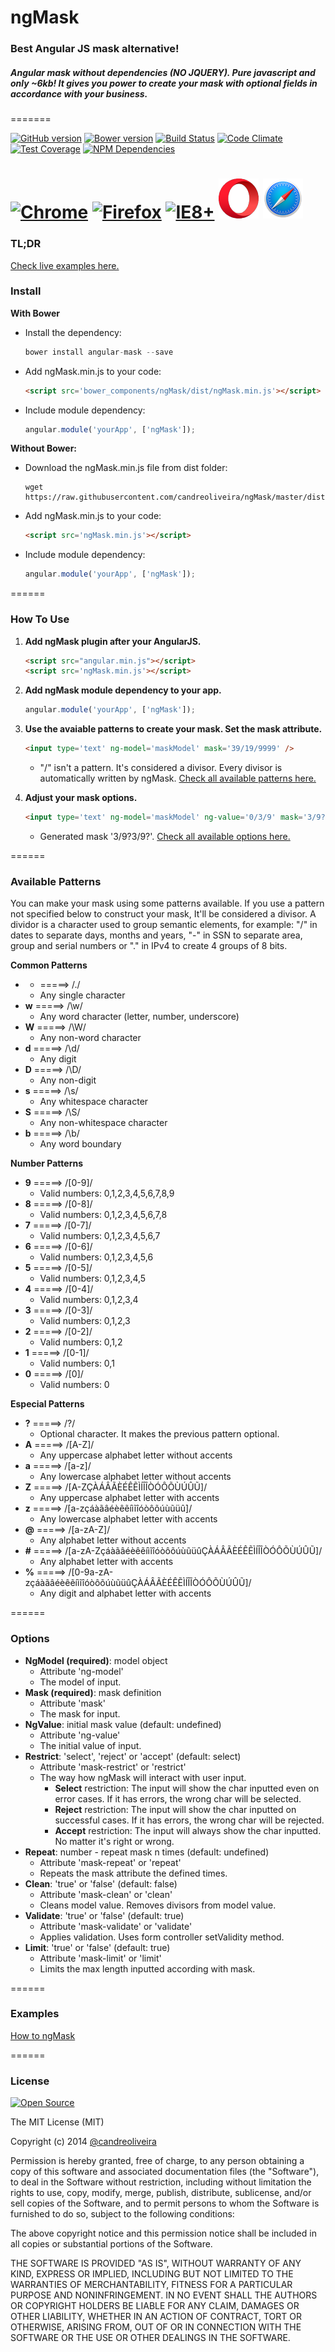 # ngMask

### Best Angular JS mask alternative!

##### Angular mask without dependencies (NO JQUERY). Pure javascript and only ~6kb! It gives you power to create your mask with optional fields in accordance with your business.
=======

[![GitHub version](https://badge.fury.io/gh/candreoliveira%2FngMask.svg)](http://badge.fury.io/gh/candreoliveira%2FngMask) [![Bower version](https://badge.fury.io/bo/angular-mask.svg)](http://badge.fury.io/bo/angular-mask) [![Build Status](https://travis-ci.org/candreoliveira/ngMask.svg)](https://travis-ci.org/candreoliveira/ngMask) [![Code Climate](https://codeclimate.com/github/candreoliveira/ngMask/badges/gpa.svg)](https://codeclimate.com/github/candreoliveira/ngMask) [![Test Coverage](https://codeclimate.com/github/candreoliveira/ngMask/badges/coverage.svg)](https://codeclimate.com/github/candreoliveira/ngMask) [![NPM Dependencies](https://david-dm.org/candreoliveira/ngMask/status.svg)](https://david-dm.org/candreoliveira/ngMask)

[![Chrome](https://raw.githubusercontent.com/alrra/browser-logos/master/chrome/chrome_64x64.png)](https://docs.angularjs.org/misc/faq/#what-browsers-does-angular-work-with-) [![Firefox](https://raw.githubusercontent.com/alrra/browser-logos/master/firefox/firefox_64x64.png)](https://docs.angularjs.org/misc/faq/#what-browsers-does-angular-work-with-) [![IE8+](https://raw.githubusercontent.com/alrra/browser-logos/master/internet-explorer/internet-explorer_64x64.png)](https://docs.angularjs.org/guide/ie) [![Opera](https://raw.githubusercontent.com/alrra/browser-logos/master/opera/opera_64x64.png)](https://docs.angularjs.org/misc/faq/#what-browsers-does-angular-work-with-) [![Safari](https://raw.githubusercontent.com/alrra/browser-logos/master/safari/safari_64x64.png)](https://docs.angularjs.org/misc/faq/#what-browsers-does-angular-work-with-)
======

### TL;DR

[Check live examples here.](http://candreoliveira.github.io/#/ngMask)

### Install

**With Bower**
* Install the dependency:

   ```javascript
   bower install angular-mask --save
   ```
* Add ngMask.min.js to your code:

   ```html
   <script src='bower_components/ngMask/dist/ngMask.min.js'></script>
   ```
* Include module dependency:

   ```javascript
   angular.module('yourApp', ['ngMask']);
   ```

**Without Bower:**
* Download the ngMask.min.js file from dist folder:

   ```shell
   wget https://raw.githubusercontent.com/candreoliveira/ngMask/master/dist/ngMask.min.js
   ```
* Add ngMask.min.js to your code:

   ```html
   <script src='ngMask.min.js'></script>
   ```
* Include module dependency:

   ```javascript
   angular.module('yourApp', ['ngMask']);
   ```

======

### How To Use

1. **Add ngMask plugin after your AngularJS.**

   ```html
   <script src="angular.min.js"></script>
   <script src='ngMask.min.js'></script>
   ```
2. **Add ngMask module dependency to your app.**

   ```javascript
   angular.module('yourApp', ['ngMask']);
   ```
3. **Use the avaiable patterns to create your mask. Set the mask attribute.**

   ```html
   <input type='text' ng-model='maskModel' mask='39/19/9999' />
   ```
   - "/" isn't a pattern. It's considered a divisor. Every divisor is automatically written by ngMask. [Check all available patterns here.](https://github.com/candreoliveira/ngMask/#available-patterns)

4. **Adjust your mask options.**

   ```html
   <input type='text' ng-model='maskModel' ng-value='0/3/9' mask='3/9?' mask-repeat='2' mask-restrict='accept' mask-clean='true' mask-validate='false' mask-limit='false' />
   ```
   - Generated mask '3/9?3/9?'. [Check all available options here.](https://github.com/candreoliveira/ngMask/#options)

======

### Available Patterns

You can make your mask using some patterns available. If you use a pattern not specified below to construct your mask, It'll be considered a divisor. A dividor is a character used to group semantic elements, for example: "/" in dates to separate days, months and years, "-" in SSN to separate area, group and serial numbers or "." in IPv4 to create 4 groups of 8 bits.

**Common Patterns**
   - * =====> /./
      - Any single character
   - **w** =====> /\w/
      - Any word character (letter, number, underscore)
   - **W** =====> /\W/
      - Any non-word character
   - **d** =====> /\d/
      - Any digit
   - **D** =====> /\D/
      - Any non-digit
   - **s** =====> /\s/
      - Any whitespace character
   - **S** =====> /\S/
      - Any non-whitespace character
   - **b** =====> /\b/
      - Any word boundary

**Number Patterns**
   - **9** =====> /[0-9]/
      - Valid numbers: 0,1,2,3,4,5,6,7,8,9
   - **8** =====> /[0-8]/
      - Valid numbers: 0,1,2,3,4,5,6,7,8
   - **7** =====> /[0-7]/
      - Valid numbers: 0,1,2,3,4,5,6,7
   - **6** =====> /[0-6]/
      - Valid numbers: 0,1,2,3,4,5,6
   - **5** =====> /[0-5]/
      - Valid numbers: 0,1,2,3,4,5
   - **4** =====> /[0-4]/
      - Valid numbers: 0,1,2,3,4
   - **3** =====> /[0-3]/
      - Valid numbers: 0,1,2,3
   - **2** =====> /[0-2]/
      - Valid numbers: 0,1,2
   - **1** =====> /[0-1]/
      - Valid numbers: 0,1
   - **0** =====> /[0]/
      - Valid numbers: 0

**Especial Patterns**
   - **?** =====> /?/
      - Optional character. It makes the previous pattern optional.
   - **A** =====> /[A-Z]/
      - Any uppercase alphabet letter without accents
   - **a** =====> /[a-z]/
      - Any lowercase alphabet letter without accents
   - **Z** =====> /[A-ZÇÀÁÂÃÈÉÊẼÌÍÎĨÒÓÔÕÙÚÛŨ]/
      - Any uppercase alphabet letter with accents
   - **z** =====> /[a-zçáàãâéèêẽíìĩîóòôõúùũüû]/
      - Any lowercase alphabet letter with accents
   - **@** =====> /[a-zA-Z]/
      - Any alphabet letter without accents
   - **\#** =====> /[a-zA-ZçáàãâéèêẽíìĩîóòôõúùũüûÇÀÁÂÃÈÉÊẼÌÍÎĨÒÓÔÕÙÚÛŨ]/
      - Any alphabet letter with accents
   - **%** =====> /[0-9a-zA-zçáàãâéèêẽíìĩîóòôõúùũüûÇÀÁÂÃÈÉÊẼÌÍÎĨÒÓÔÕÙÚÛŨ]/
      - Any digit and alphabet letter with accents

======

### Options

   - **NgModel (required)**: model object
      - Attribute 'ng-model'
      - The model of input.
   - **Mask (required)**: mask definition
      - Attribute 'mask'
      - The mask for input.
   - **NgValue**: initial mask value (default: undefined)
      - Attribute 'ng-value'
      - The initial value of input.
   - **Restrict**: 'select', 'reject' or 'accept' (default: select)
      - Attribute 'mask-restrict' or 'restrict'
      - The way how ngMask will interact with user input.
         - **Select** restriction: The input will show the char inputted even on error cases. If it has errors, the wrong char will be selected.
         - **Reject** restriction: The input will show the char inputted on successful cases. If it has errors, the wrong char will be rejected.
         - **Accept** restriction: The input will always show the char inputted. No matter it's right or wrong.
   - **Repeat**: number - repeat mask n times (default: undefined)
      - Attribute 'mask-repeat' or 'repeat'
      - Repeats the mask attribute the defined times.
   - **Clean**: 'true' or 'false' (default: false)
      - Attribute 'mask-clean' or 'clean'
      - Cleans model value. Removes divisors from model value.
   - **Validate**: 'true' or 'false' (default: true)
      - Attribute 'mask-validate' or 'validate'
      - Applies validation. Uses form controller setValidity method.
   - **Limit**: 'true' or 'false' (default: true)
      - Attribute 'mask-limit' or 'limit'
      - Limits the max length inputted according with mask.

======

### Examples
[How to ngMask](http://candreoliveira.github.io/#/ngMask)

======

### License

[![Open Source](http://opensource.org/trademarks/opensource/OSI-Approved-License-100x137.png)](http://opensource.org)

The MIT License (MIT)

Copyright (c) 2014 [@candreoliveira](https://github.com/candreoliveira)

Permission is hereby granted, free of charge, to any person obtaining a copy
of this software and associated documentation files (the "Software"), to deal
in the Software without restriction, including without limitation the rights
to use, copy, modify, merge, publish, distribute, sublicense, and/or sell
copies of the Software, and to permit persons to whom the Software is
furnished to do so, subject to the following conditions:

The above copyright notice and this permission notice shall be included in
all copies or substantial portions of the Software.

THE SOFTWARE IS PROVIDED "AS IS", WITHOUT WARRANTY OF ANY KIND, EXPRESS OR
IMPLIED, INCLUDING BUT NOT LIMITED TO THE WARRANTIES OF MERCHANTABILITY,
FITNESS FOR A PARTICULAR PURPOSE AND NONINFRINGEMENT. IN NO EVENT SHALL THE
AUTHORS OR COPYRIGHT HOLDERS BE LIABLE FOR ANY CLAIM, DAMAGES OR OTHER
LIABILITY, WHETHER IN AN ACTION OF CONTRACT, TORT OR OTHERWISE, ARISING FROM,
OUT OF OR IN CONNECTION WITH THE SOFTWARE OR THE USE OR OTHER DEALINGS IN
THE SOFTWARE.
